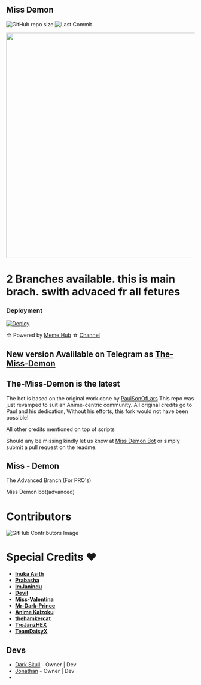 ## Miss Demon

![GitHub repo size](https://img.shields.io/github/repo-size/jonathan8767543/MissDemon?label=Repo%20Size) ![Last Commit](https://img.shields.io/github/last-commit/jonathan8767543/The-Miss-Demon?color=red&label=Last%20commit&logo=Jonathan&logoColor=green)
<p align="center">
  <img src="https://telegra.ph/file/65cf8f06e796610b9f62a.jpg" width='600"'>
</p>

# 2 Branches available. this is main brach. swith advaced fr all fetures

### Deployment
[![Deploy](https://www.herokucdn.com/deploy/button.svg)](https://heroku.com/deploy?template=https://github.com/jonathan8767543/MissDemon.git)



☆ Powered  by [Meme Hub](https://t.me/Memes_Hub_Group) ☆
[Channel](https://t.me/Memes_Hub_Channel)
## New version Avaiilable on Telegram as [The-Miss-Demon](https://t.me/mISS_dEMONbOT)
## The-Miss-Demon is the latest




The bot is based on the original work done by [PaulSonOfLars](https://github.com/PaulSonOfLars)
This repo was just revamped to suit an Anime-centric community. All original credits go to Paul and his dedication, Without his efforts, this fork would not have been possible!

All other credits mentioned on top of scripts

Should any be missing kindly let us know at [Miss Demon Bot](https://t.me/Memes_Hub_Channel) or simply submit a pull request on the readme.

## Miss - Demon
The Advanced Branch (For PRO's)

Miss Demon bot(advanced)

# Contributors
![GitHub Contributors Image](https://contrib.rocks/image?repo=jonathan8767543/MissDemon)

# Special Credits ❤

- **[Inuka Asith](https://github.com/inukaasith)**
- **[Prabasha](https://github.com/prabhasha-p/)**
- **[ImJanindu](https://github.com/imjanindu)** 
- **[Devil](https://github.com/lucifeermorningstar)** 
- **[Miss-Valentina](https://github.com/Miss-Valentina)** 
- **[Mr-Dark-Prince](https://github.com/Mr-Dark-Prince/)** 
- **[Anime Kaizoku](https://github.com/AnimeKaizoku)**
- **[thehamkercat](https://github.com/thehamkercat/)**
- **[TroJanzHEX](https://github.com/TroJanzHEX/)**
- **[TeamDaisyX](https://github.com/teamdaisyx)**


## Devs

- [Dark Skull](https://github.com/DARKSKULL) - Owner | Dev
- [Jonathan](https://Github.com/jonathan8767543) - Owner | Dev
-
